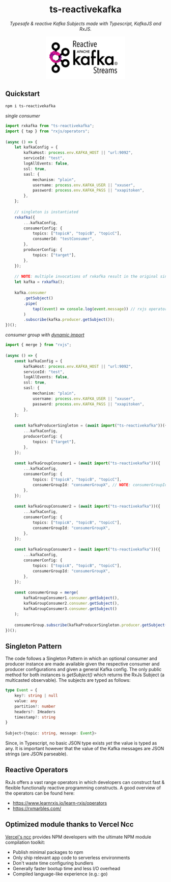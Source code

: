 <div align="center">
<h1> ts-reactivekafka </h1>

_Typesafe & reactive Kafka Subjects made with Typescript, KafkaJS and RxJS._

<img src="./banner.png" width="250">
</div>

## Quickstart

```sh
npm i ts-reactivekafka
```

_single consumer_

```typescript
import rxkafka from "ts-reactivekafka";
import { tap } from "rxjs/operators";

(async () => {
	let kafkaConfig = {
		kafkaHost: process.env.KAFKA_HOST || "url:9092",
		serviceId: "test",
		logAllEvents: false,
		ssl: true,
		sasl: {
			mechanism: "plain",
			username: process.env.KAFKA_USER || "xxuser",
			password: process.env.KAFKA_PASS || "xxapitoken",
		},
	};

	// singleton is instantiated
	rxkafka({
		...kafkaConfig,
		consumerConfig: {
			topics: ["topicA", "topicB", "topicC"],
			consumerId: "testConsumer",
		},
		producerConfig: {
			topics: ["target"],
		},
	});

	// NOTE: multiple invocations of rxkafka result in the original singleton
	let kafka = rxkafka();

	kafka.consumer
		.getSubject()
		.pipe(
			tap((event) => console.log(event.message)) // rxjs operators
		)
		.subscribe(kafka.producer.getSubject());
})();
```

_consumer group with [dynamic import](https://mariusschulz.com/blog/dynamic-import-expressions-in-typescript)_

```typescript
import { merge } from "rxjs";

(async () => {
	const kafkaConfig = {
		kafkaHost: process.env.KAFKA_HOST || "url:9092",
		serviceId: "test",
		logAllEvents: false,
		ssl: true,
		sasl: {
			mechanism: "plain",
			username: process.env.KAFKA_USER || "xxuser",
			password: process.env.KAFKA_PASS || "xxapitoken",
		},
	};

	const kafkaProducerSingleton = (await import("ts-reactivekafka"))({
		...kafkaConfig,
		producerConfig: {
			topics: ["target"],
		},
	});

	const kafkaGroupConsumer1 = (await import("ts-reactivekafka"))({
		...kafkaConfig,
		consumerConfig: {
			topics: ["topicA", "topicB", "topicC"],
			consumerGroupId: "consumerGroupX", // NOTE: consumerGroupId instead of consumerId
		},
	});

	const kafkaGroupConsumer2 = (await import("ts-reactivekafka"))({
		...kafkaConfig,
		consumerConfig: {
			topics: ["topicA", "topicB", "topicC"],
			consumerGroupId: "consumerGroupX",
		},
	});

	const kafkaGroupConsumer3 = (await import("ts-reactivekafka"))({
		...kafkaConfig,
		consumerConfig: {
			topics: ["topicA", "topicB", "topicC"],
			consumerGroupId: "consumerGroupX",
		},
	});

	const consumerGroup = merge(
		kafkaGroupConsumer1.consumer.getSubject(),
		kafkaGroupConsumer2.consumer.getSubject(),
		kafkaGroupConsumer3.consumer.getSubject()
	);

	consumerGroup.subscribe(kafkaProducerSingleton.producer.getSubject());
})();
```

## Singleton Pattern

The code follows a Singleton Pattern in which an optional consumer and producer instance are made available given the respective consumer and producer configurations and given a general Kafka config. The only public method for both instances is _getSubject()_ which returns the RxJs Subject (a multicasted observable). The subjects are typed as follows:

```typescript
type Event = {
	key?: string | null
	value: any
	partition?: number
	headers?: IHeaders
	timestamp?: string
}

Subject<{topic: string, message: Event}>
```

Since, in Typescript, no basic JSON type exists _yet_ the value is typed as any. It is important however that the value of the Kafka messages are JSON strings (are JSON parseable).

## Reactive Operators

RxJs offers a vast range operators in which developers can construct fast & flexible functionally reactive programming constructs.
A good overview of the operators can be found here:

- https://www.learnrxjs.io/learn-rxjs/operators
- https://rxmarbles.com/

## Optimized module thanks to Vercel Ncc

[Vercel's ncc](https://github.com/vercel/ncc) provides NPM developers with the ultimate NPM module compilation toolkit:

- Publish minimal packages to npm
- Only ship relevant app code to serverless environments
- Don't waste time configuring bundlers
- Generally faster bootup time and less I/O overhead
- Compiled language-like experience (e.g.: go)
